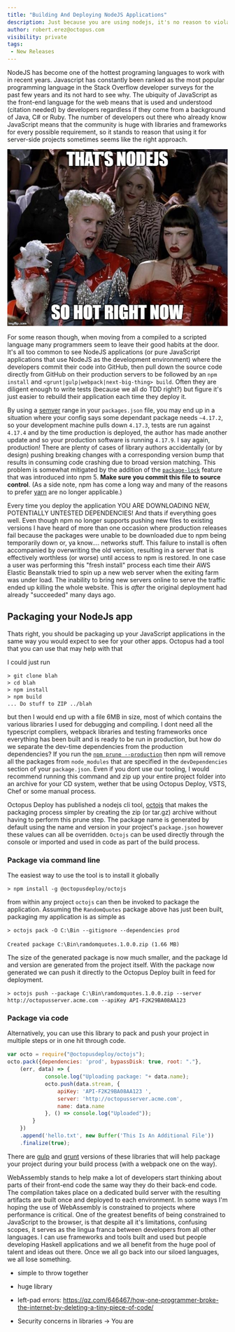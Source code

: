 ```yaml
---
title: "Building And Deploying NodeJS Applications"
description: Just because you are using nodejs, it's no reason to violate the principle of build-once, deploy-many
author: robert.erez@octopus.com
visibility: private
tags:
 - New Releases
---
```


NodeJS has become one of the hottest programing languages to work with in recent years. Javascript has constantly been ranked as the most popular programming language in the Stack Overflow developer surveys for the past few years and its not hard to see why.
The ubiquity of JavaScript as the front-end language for the web means that is used and understood (citation needed) by developers regardless if they come from a background of Java, C# or Ruby. The number of developers out there who already know JavaScript means that the community is huge with libraries and frameworks for every possible requirement, so it stands to reason that using it for server-side projects sometimes seems like the right approach.

![NodeJS is so hot right now](nodejs_so_hot.jpg)

For some reason though, when moving from a compiled to a scripted language many programmers seem to leave their good habits at the door. It's all too common to see NodeJS applications (or pure JavaScript applications that use NodeJS as the development environment) where the developers commit their code into GitHub, then pull down the source code directly from GitHub on their production servers to be followed by an `npm install` and `<grunt|gulp|webpack|next-big-thing> build`. Often they are diligent enough to write tests (because we all do TDD right?) but figure it's just easier to rebuild their application each time they deploy it.

By using a [semver](https://docs.npmjs.com/misc/semver) range in your `packages.json` file, you may end up in a situation where your config says some dependant package needs `~4.17.2`, so your development machine pulls down `4.17.3`, tests are run against `4.17.4` and by the time production is deployed, the author has made another update and so your production software is running `4.17.9`. I say again, production! There are plenty of cases of library authors accidentally (or by design) pushing breaking changes with a corresponding version bump that results in consuming code crashing due to broad version matching. This problem is somewhat mitigated by the addition of the [`package-lock`](https://docs.npmjs.com/files/package-lock.json) feature that was introduced into npm 5. **Make sure you commit this file to source control**. (As a side note, npm has come a long way and many of the reasons to prefer [yarn](https://yarnpkg.com/en/) are no longer applicable.)

Every time you deploy the application YOU ARE DOWNLOADING NEW, POTENTIALLY UNTESTED DEPENDENCIES! And thats if everything goes well. Even though npm no longer supports pushing new files to existing versions I have heard of more than one occasion where production releases fail because the packages were unable to be downloaded due to npm being temporarily down or, ya know.... networks stuff. This failure to install is often accompanied by overwriting the old version, resulting in a server that is effectively worthless (or worse) until access to npm is restored. In one case a user was performing this "fresh install" process each time their AWS Elastic Beanstalk tried to spin up a new web server when the exiting farm was under load. The inability to bring new servers online to serve the traffic ended up killing the whole website. This is _after_ the original deployment had already "succeeded" many days ago.

## Packaging your NodeJs app
Thats right, you should be packaging up your JavaScript applications in the same way you would expect to see for your other apps.
Octopus had a tool that you can use that may help with that

I could just run
```
> git clone blah
> cd blah
> npm install
> npm build
... Do stuff to ZIP ../blah
```
but then I would end up with a file 6MB in size, most of which contains the various libraries I used for debugging and compiling. I dont need all the typescript compliers, webpack libraries and testing frameworks once everything has been built and is ready to be run in production, but how do we separate the dev-time dependencies from the production dependencies? If you run the [`npm prune --production`](https://docs.npmjs.com/cli/prune) then npm will remove all the packages from `node_modules` that are specified in the `devDependencies` section of your `package.json`. Even if you dont use our tooling, I would recommend running this command and zip up your entire project folder into an archive for your CD system, wether that be using Octopus Deploy, VSTS, Chef or some manual process.

Octopus Deploy has published a nodejs cli tool, [octojs](https://github.com/OctopusDeploy/octojs) that makes the packaging process simpler by creating the zip (or tar.gz) archive without having to perform this prune step. The package name is generated by default using the name and version in your project's `package.json` however these values can all be overridden. `Octojs` can be used directly through the console or imported and used in code as part of the build process.

### Package via command line
 The easiest way to use the tool is to install it globally

```
> npm install -g @octopusdeploy/octojs
```

from within any project `octojs` can then be invoked to package the application. Assuming the `RandomQuotes` package above has just been built, packaging my application is as simple as

```
> octojs pack -O C:\Bin --gitignore --dependencies prod

Created package C:\Bin\ramdomquotes.1.0.0.zip (1.66 MB)
```

The size of the generated package is now much smaller, and the package Id and version are generated from the project itself. With the package now generated we can push it directly to the Octopus Deploy built in feed for deployment.

```
> octojs push --package C:\Bin\ramdomquotes.1.0.0.zip --server http://octopusserver.acme.com --apiKey API-F2K29BA08AA123
```

### Package via code
Alternatively, you can use this library to pack and push your project in multiple steps or in one hit through code.

```JavaScript
var octo = require("@octopusdeploy/octojs");
octo.pack({dependencies: 'prod', bypassDisk: true, root: "."},
    (err, data) => {
            console.log("Uploading package: "+ data.name);
            octo.push(data.stream, {
                apiKey: 'API-F2K29BA08AA123 ',
                server: 'http://octopusserver.acme.com',
                name: data.name
            }, () => console.log("Uploaded"));
        }
    })
    .append('hello.txt', new Buffer('This Is An Additional File'))
    .finalize(true);
```

There are [gulp](https://github.com/OctopusDeploy/gulp-octo) and [grunt](https://github.com/OctopusDeploy/grunt-octo) versions of these libraries that will help package your project during your build process (with a webpack one on the way). 



WebAssembly stands to help make a lot of developers start thinking about parts of their front-end code the same way they do their back-end code. The compilation takes place on a dedicated build server with the resulting artifacts are built once and deployed to each environment. In some ways I'm hoping the use of WebAssembly is constrained to projects where performance is critical. One of the greatest benefits of being constrained to JavaScript to the browser, is that despite all it's limitations, confusing scopes, it serves as the lingua franca between developers from all other languages. I can use frameworks and tools built and used but people developing Haskell applications and we all benefit from the huge pool of talent and ideas out there. Once we all go back into our siloed languages, we all lose something.

* simple to throw together
* huge library

* left-pad errors: https://qz.com/646467/how-one-programmer-broke-the-internet-by-deleting-a-tiny-piece-of-code/
* Security concerns in libraries -> You are 

